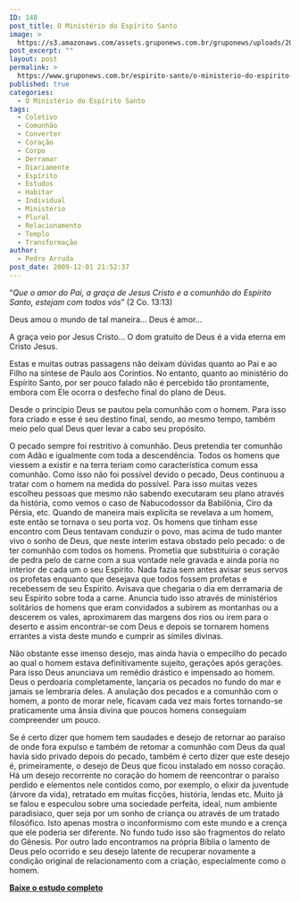```yaml
---
ID: 148
post_title: O Ministério do Espírito Santo
image: >
  https://s3.amazonaws.com/assets.gruponews.com.br/gruponews/uploads/2009/12/o_ministerio_do_espirito_santo.jpg
post_excerpt: ""
layout: post
permalink: >
  https://www.gruponews.com.br/espirito-santo/o-ministerio-do-espirito-santo/o-ministerio-do-espirito-santo
published: true
categories:
  - O Ministério do Espírito Santo
tags:
  - Coletivo
  - Comunhão
  - Converter
  - Coração
  - Corpo
  - Derramar
  - Diariamente
  - Espírito
  - Estudos
  - Habitar
  - Individual
  - Ministério
  - Plural
  - Relacionamento
  - Templo
  - Transformação
author:
  - Pedro Arruda
post_date: 2009-12-01 21:52:37
---
```

“<em>Que o amor do Pai, a graça de Jesus Cristo e a comunhão do Espírito Santo, estejam com todos vós</em>” (2 Co. 13:13)

Deus amou o mundo de tal maneira… Deus é amor…

A graça veio por Jesus Cristo… O dom gratuito de Deus é a vida eterna em Cristo Jesus.

Estas e muitas outras passagens não deixam dúvidas quanto ao Pai e ao Filho na síntese de Paulo aos Coríntios. No entanto, quanto ao ministério do Espírito Santo, por ser pouco falado não é percebido tão prontamente, embora com Ele ocorra o desfecho final do plano de Deus.

Desde o princípio Deus se pautou pela comunhão com o homem. Para isso fora criado e esse é seu destino final, sendo, ao mesmo tempo, também meio pelo qual Deus quer levar a cabo seu propósito.

O pecado sempre foi restritivo à comunhão. Deus pretendia ter comunhão com Adão e igualmente com toda a descendência. Todos os homens que viessem a existir e na terra teriam como característica comum essa comunhão. Como isso não foi possível devido o pecado, Deus continuou a tratar com o homem na medida do possível. Para isso muitas vezes escolheu pessoas que mesmo não sabendo executaram seu plano através da história, como vemos o caso de Nabucodossor da Babilônia, Ciro da Pérsia, etc. Quando de maneira mais explicita se revelava a um homem, este então se tornava o seu porta voz. Os homens que tinham esse encontro com Deus tentavam conduzir o povo, mas acima de tudo manter vivo o sonho de Deus, que neste ínterim estava obstado pelo pecado: o de ter comunhão com todos os homens. Prometia que substituiria o coração de pedra pelo de carne com a sua vontade nele gravada e ainda poria no interior de cada um o seu Espírito. Nada fazia sem antes avisar seus servos os profetas enquanto que desejava que todos fossem profetas e recebessem de seu Espírito. Avisava que chegaria o dia em derramaria de seu Espírito sobre toda a carne. Anuncia tudo isso através de ministérios solitários de homens que eram convidados a subirem as montanhas ou a descerem os vales, aproximarem das margens dos rios ou irem para o deserto e assim encontrar-se com Deus e depois se tornarem homens errantes a vista deste mundo e cumprir as símiles divinas.

Não obstante esse imenso desejo, mas ainda havia o empecilho do pecado ao qual o homem estava definitivamente sujeito, gerações após gerações. Para isso Deus anunciava um remédio drástico e impensado ao homem. Deus o perdoaria completamente, lançaria os pecados no fundo do mar e jamais se lembraria deles. A anulação dos pecados e a comunhão com o homem, a ponto de morar nele, ficavam cada vez mais fortes tornando-se praticamente uma ânsia divina que poucos homens conseguiam compreender um pouco.

Se é certo dizer que homem tem saudades e desejo de retornar ao paraíso de onde fora expulso e também de retomar a comunhão com Deus da qual havia sido privado depois do pecado, também é certo dizer que este desejo é, primeiramente, o desejo de Deus que ficou instalado em nosso coração. Há um desejo recorrente no coração do homem de reencontrar o paraíso perdido e elementos nele contidos como, por exemplo, o elixir da juventude (árvore da vida), retratado em muitas ficções, história, lendas etc. Muito já se falou e especulou sobre uma sociedade perfeita, ideal, num ambiente paradisíaco, quer seja por um sonho de criança ou através de um tratado filosófico. Isto apenas mostra o inconformismo com este mundo e a crença que ele poderia ser diferente. No fundo tudo isso são fragmentos do relato do Gênesis. Por outro lado encontramos na própria Bíblia o lamento de Deus pelo ocorrido e seu desejo latente de recuperar novamente a condição original de relacionamento com a criação, especialmente como o homem.

<strong><a href="http://www.gruponews.com.br/wp-content/uploads/2009/12/o_ministerio_do_espirito_santo.pdf" target="_blank">Baixe o estudo completo</a><a href="http://www.gruponews.com.br/wp-content/uploads/2009/12/o_ministerio_do_espirito_santo.pdf">
</a></strong>